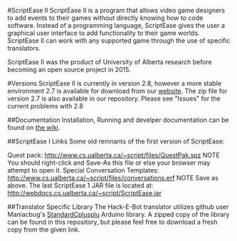 #ScriptEase II
ScriptEase II is a program that allows video game designers to add events to their games without directly knowing how to code software. Instead of a programming language, ScriptEase gives the user a graphical user interface to add functionality to their game worlds. ScriptEase II can work with any supported game through the use of specific translators.

ScriptEase II was the product of University of Alberta research before becoming an open source project in 2015. 

#Versions
ScriptEase II is currently in version 2.8, however a more stable environment 2.7 is available for download from our [website](http://webdocs.cs.ualberta.ca/~script/scriptease-ii-downloads/). The zip file for version 2.7 is also available in our repository. Please see "Issues" for the current problems with 2.8

##Documentation
Installation, Running and develper documentation can be found on [the wiki](https://github.com/UA-ScriptEase/scriptease/wiki). 

##ScriptEase I Links
Some old remnants of the first version of ScriptEase:

Quest pack: http://www.cs.ualberta.ca/~script/files/QuestPak.spz NOTE You should right-click and Save-As this file or else your browser may attempt to open it.
Special Conversation Templates: http://www.cs.ualberta.ca/~script/files/conversations.erf NOTE Save as above.
The last ScriptEase 1 JAR file is located at: http://webdocs.cs.ualberta.ca/~script/ScriptEase.jar

##Translator Specific Library
The Hack-E-Bot translator utilizes github user Maniacbug's [StandardCplusplu](https://github.com/maniacbug/StandardCplusplus) Arduino library. A zipped copy of the library can be found in this repository, but please feel free to download a fresh copy from the given link. 

